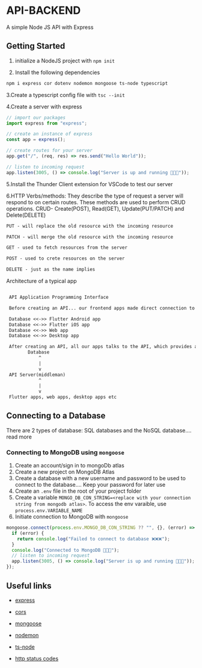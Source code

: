 # API-BACKEND

A simple Node JS API with Express

## Getting Started

1. initialize a NodeJS project with `npm init`

2. Install the following dependencies

```sh
npm i express cor dotenv nodemon mongoose ts-node typescript
```

3.Create a typescript config file with `tsc --init`

4.Create a server with express

```ts
// import our packages
import express from "express";

// create an instance of express
const app = express();

// create routes for your server
app.get("/", (req, res) => res.send("Hello World"));

// listen to incoming request
app.listen(3005, () => console.log("Server is up and running 🚀🚀🚀"));
```

5.Install the Thunder Client extension for VSCode to test our server

6.HTTP Verbs/methods: They describe the type of request a server will respond to on certain routes. These methods are used to perform CRUD operations. CRUD- Create(POST), Read(GET), Update(PUT/PATCH) and Delete(DELETE)

```txt
PUT - will replace the old resource with the incoming resource

PATCH - will merge the old resource with the incoming resource

GET - used to fetch resources from the server

POST - used to crete resources on the server

DELETE - just as the name implies
```

Architecture of a typical app

```txt

 API Application Programming Interface

 Before creating an API... our frontend apps made direct connection to the Database individual. This means we have to implement the same logic with different tools/languages making maintenance a hell for developers should the be a need to make a change...

 Database <<->> Flutter Android app
 Database <<->> Flutter iOS app
 Database <<->> Web app
 Database <<->> Desktop app

 After creating an API, all our apps talks to the API, which provides a single unified interface to be used across various apps/languages
        Database
            ^
            |
            v
 API Server(middleman)
            ^
            |
            v
 Flutter apps, web apps, desktop apps etc
```

## Connecting to a Database

There are 2 types of database: SQL databases and the NoSQL database.... read more

### Connecting to MongoDB using `mongoose`

1. Create an account/sign in to mongoDb atlas
2. Create a new project on MongoDB Atlas
3. Create a database with a new username and password to be used to connect to the database.... Keep your password for later use
4. Create an `.env` file in the root of your project folder
5. Create a variable `MONGO_DB_CON_STRING=<replace with your connection string from mongodb atlas>`.
   To access the env varaible, use `process.env.VARIABLE_NAME`
6. Initiate connection to MongoDB with `mongoose`

```ts
mongoose.connect(process.env.MONGO_DB_CON_STRING ?? "", {}, (error) => {
  if (error) {
    return console.log("Failed to connect to database ❌❌❌");
  }
  console.log("Connected to MongoDB 📡📡📡");
  // listen to incoming request
  app.listen(3005, () => console.log("Server is up and running 🚀🚀🚀"));
});
```

## Useful links

- [express](https://www.npmjs.com/package/express)

- [cors](https://www.npmjs.com/package/cors)

- [mongoose](https://www.npmjs.com/package/mongoose)

- [nodemon](https://www.npmjs.com/package/nodemon)

- [ts-node](https://www.npmjs.com/package/ts-node)

- [http status codes](https://developer.mozilla.org/en-US/docs/Web/HTTP/Status)
